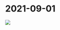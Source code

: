 # 2021-09-01

<image-container>
  <img preview="0" src="http://wangleant.com/turtle-source/IMG_20210901_083845.jpg"/>
</image-container>
<video-container>
  <source src="http://wangleant.com/turtle-source/VID_20210901_215315.mp4"/>
</video-container>